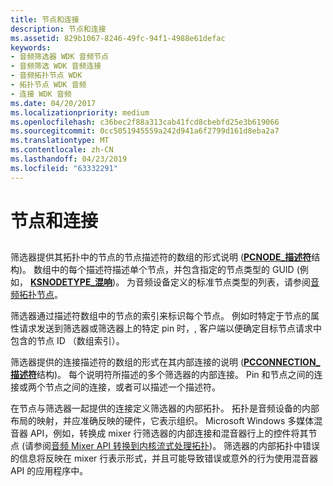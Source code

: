 ```yaml
---
title: 节点和连接
description: 节点和连接
ms.assetid: 829b1067-8246-49fc-94f1-4988e61defac
keywords:
- 音频筛选器 WDK 音频节点
- 音频筛选 WDK 音频连接
- 音频拓扑节点 WDK
- 拓扑节点 WDK 音频
- 连接 WDK 音频
ms.date: 04/20/2017
ms.localizationpriority: medium
ms.openlocfilehash: c36bec2f88a313cab41fcd8cbebfd25e3b619066
ms.sourcegitcommit: 0cc5051945559a242d941a6f2799d161d8eba2a7
ms.translationtype: MT
ms.contentlocale: zh-CN
ms.lasthandoff: 04/23/2019
ms.locfileid: "63332291"
---
```

# <a name="nodes-and-connections"></a>节点和连接


## <span id="nodes_and_connections"></span><span id="NODES_AND_CONNECTIONS"></span>


筛选器提供其拓扑中的节点的节点描述符的数组的形式说明 ([**PCNODE\_描述符**](https://msdn.microsoft.com/library/windows/hardware/ff537720)结构)。 数组中的每个描述符描述单个节点，并包含指定的节点类型的 GUID (例如， [ **KSNODETYPE\_混响**](https://msdn.microsoft.com/library/windows/hardware/ff537189))。 为音频设备定义的标准节点类型的列表，请参阅[音频拓扑节点](https://msdn.microsoft.com/library/windows/hardware/ff536219)。

筛选器通过描述符数组中的节点的索引来标识每个节点。 例如时特定于节点的属性请求发送到筛选器或筛选器上的特定 pin 时，, 客户端以便确定目标节点请求中包含的节点 ID （数组索引）。

筛选器提供的连接描述符的数组的形式在其内部连接的说明 ([**PCCONNECTION\_描述符**](https://msdn.microsoft.com/library/windows/hardware/ff537688)结构)。 每个说明符所描述的多个筛选器的内部连接。 Pin 和节点之间的连接或两个节点之间的连接，或者可以描述一个描述符。

在节点与筛选器一起提供的连接定义筛选器的内部拓扑。 拓扑是音频设备的内部布局的映射，并应准确反映的硬件，它表示组织。 Microsoft Windows 多媒体混音器 API，例如，转换成 mixer 行筛选器的内部连接和混音器行上的控件将其节点 (请参阅[音频 Mixer API 转换到内核流式处理拓扑](kernel-streaming-topology-to-audio-mixer-api-translation.md))。 筛选器的内部拓扑中错误的信息将反映在 mixer 行表示形式，并且可能导致错误或意外的行为使用混音器 API 的应用程序中。

 

 




